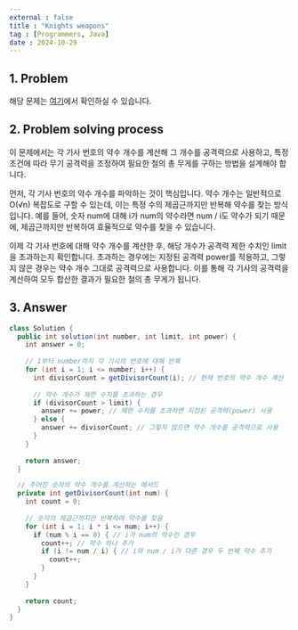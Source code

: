 ```yaml
---
external : false
title : "Knights weapons"
tag : [Programmers, Java]
date : 2024-10-29
---
```


## 1. Problem

해당 문제는 [여기](https://school.programmers.co.kr/learn/courses/30/lessons/136798)에서 확인하실 수 있습니다.

## 2. Problem solving process

이 문제에서는 각 기사 번호의 약수 개수를 계산해 그 개수를 공격력으로 사용하고, 특정 조건에 따라 무기 공격력을 조정하여 필요한 철의 총 무게를 구하는 방법을 설계해야 합니다.

먼저, 각 기사 번호의 약수 개수를 파악하는 것이 핵심입니다. 약수 개수는 일반적으로 O(√n) 복잡도로 구할 수 있는데, 이는 특정 수의 제곱근까지만 반복해 약수를 찾는 방식입니다. 예를 들어, 숫자 num에 대해 i가 num의 약수라면 num / i도 약수가 되기 때문에, 제곱근까지만 반복하여 효율적으로 약수를 찾을 수 있습니다.

이제 각 기사 번호에 대해 약수 개수를 계산한 후, 해당 개수가 공격력 제한 수치인 limit을 초과하는지 확인합니다. 초과하는 경우에는 지정된 공격력 power를 적용하고, 그렇지 않은 경우는 약수 개수 그대로 공격력으로 사용합니다. 이를 통해 각 기사의 공격력을 계산하여 모두 합산한 결과가 필요한 철의 총 무게가 됩니다.

## 3. Answer

```java
class Solution {
  public int solution(int number, int limit, int power) {
    int answer = 0;
    
    // 1부터 number까지 각 기사의 번호에 대해 반복
    for (int i = 1; i <= number; i++) {
      int divisorCount = getDivisorCount(i); // 현재 번호의 약수 개수 계산
      
      // 약수 개수가 제한 수치를 초과하는 경우
      if (divisorCount > limit) {
        answer += power; // 제한 수치를 초과하면 지정된 공격력(power) 사용
      } else {
        answer += divisorCount; // 그렇지 않으면 약수 개수를 공격력으로 사용
      }
    }
    
    return answer;
  }

  // 주어진 숫자의 약수 개수를 계산하는 메서드
  private int getDivisorCount(int num) {
    int count = 0;
    
    // 숫자의 제곱근까지만 반복하여 약수를 찾음
    for (int i = 1; i * i <= num; i++) {
      if (num % i == 0) { // i가 num의 약수인 경우
        count++; // 약수 하나 추가
        if (i != num / i) { // i와 num / i가 다른 경우 두 번째 약수 추가
          count++;
        }
      }
    }
    
    return count;
  }
}
```
